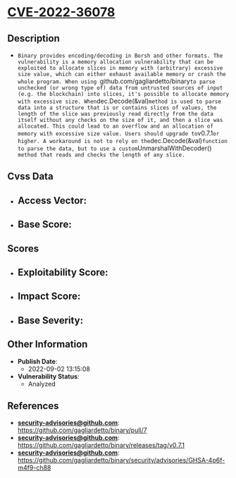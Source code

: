 
# [CVE-2022-36078](https://github.com/gagliardetto/binary/pull/7)

## Description

- `Binary provides encoding/decoding in Borsh and other formats. The vulnerability is a memory allocation vulnerability that can be exploited to allocate slices in memory with (arbitrary) excessive size value, which can either exhaust available memory or crash the whole program. When using `github.com/gagliardetto/binary` to parse unchecked (or wrong type of) data from untrusted sources of input (e.g. the blockchain) into slices, it's possible to allocate memory with excessive size. When `dec.Decode(&val)` method is used to parse data into a structure that is or contains slices of values, the length of the slice was previously read directly from the data itself without any checks on the size of it, and then a slice was allocated. This could lead to an overflow and an allocation of memory with excessive size value. Users should upgrade to `v0.7.1` or higher. A workaround is not to rely on the `dec.Decode(&val)` function to parse the data, but to use a custom `UnmarshalWithDecoder()` method that reads and checks the length of any slice.`

## Cvss Data

- **Access Vector**:
  - 
- **Base Score**:
  - 

## Scores

- **Exploitability Score**:
  - 
- **Impact Score**:
  - 
- **Base Severity**:
  - 

## Other Information

- **Publish Date**:
  - 2022-09-02 13:15:08
- **Vulnerability Status**:
  - Analyzed

## References

- **security-advisories@github.com**: https://github.com/gagliardetto/binary/pull/7
- **security-advisories@github.com**: https://github.com/gagliardetto/binary/releases/tag/v0.7.1
- **security-advisories@github.com**: https://github.com/gagliardetto/binary/security/advisories/GHSA-4p6f-m4f9-ch88
